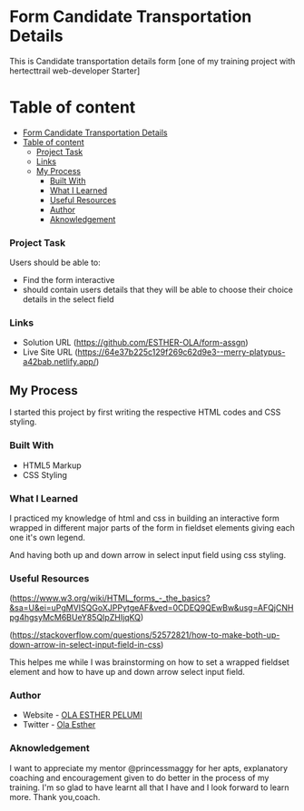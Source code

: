 # Form Candidate Transportation Details

This is Candidate transportation details form [one of my training project with hertecttrail web-developer Starter]

# Table of content

- [Form Candidate Transportation Details](#form-candidate-transportation-details)
- [Table of content](#table-of-content)
    - [Project Task](#project-task)
    - [Links](#links)
  - [My Process](#my-process)
    - [Built With](#built-with)
    - [What I Learned](#what-i-learned)
    - [Useful Resources](#useful-resources)
    - [Author](#author)
    - [Aknowledgement](#aknowledgement)


### Project Task

Users should be able to:

- Find the form interactive
- should contain users details that they will be able to choose their choice details in the select field


### Links

- Solution URL (https://github.com/ESTHER-OLA/form-assgn)
- Live Site URL (https://64e37b225c129f269c62d9e3--merry-platypus-a42bab.netlify.app/)


## My Process

I started this project by first writing the respective HTML codes and CSS styling. 

### Built With 

- HTML5 Markup
- CSS Styling

### What I Learned 

I practiced my knowledge of html and css in building an interactive form wrapped in different major parts of the form in fieldset elements giving each one it's own legend.

And having both up and down arrow in select input field using css styling.


### Useful Resources 

(https://www.w3.org/wiki/HTML_forms_-_the_basics?&sa=U&ei=uPgMVISQGoXJPPytgeAF&ved=0CDEQ9QEwBw&usg=AFQjCNHpg4hgsyMcM6BUeY85QIpZHIjqKQ)

(https://stackoverflow.com/questions/52572821/how-to-make-both-up-down-arrow-in-select-input-field-in-css)

This helpes me while I was brainstorming on how to set a wrapped fieldset element and how to have up and down arrow select input field.


### Author 

- Website - [OLA ESTHER PELUMI](https://github.com/ESTHER-OLA)
- Twitter - [Ola Esther](https://twitter.com/P_tomiwa_?t=HE5B98KKAv0af67LEabh6Q&s=09)


### Aknowledgement

I want to appreciate my mentor @princessmaggy for her apts, explanatory coaching and encouragement given to do better in the process of my training. I'm so glad to have learnt all that I have and I look forward to learn more. Thank you,coach.

